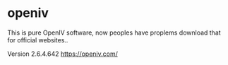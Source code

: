# openiv
This is pure OpenIV software, now peoples have proplems download that for official websites..

Version 2.6.4.642
https://openiv.com/
